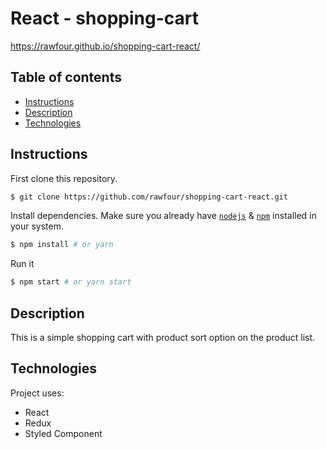 # React - shopping-cart

https://rawfour.github.io/shopping-cart-react/


## Table of contents
* [Instructions](#Instructions)
* [Description](#Description)
* [Technologies](#Technologies)


## Instructions

First clone this repository.
```bash
$ git clone https://github.com/rawfour/shopping-cart-react.git
```

Install dependencies. Make sure you already have [`nodejs`](https://nodejs.org/en/) & [`npm`](https://www.npmjs.com/) installed in your system.
```bash
$ npm install # or yarn
```

Run it
```bash
$ npm start # or yarn start
```

## Description
This is a simple shopping cart with product sort option on the product list.
 
## Technologies
Project uses:
* React
* Redux
* Styled Component

